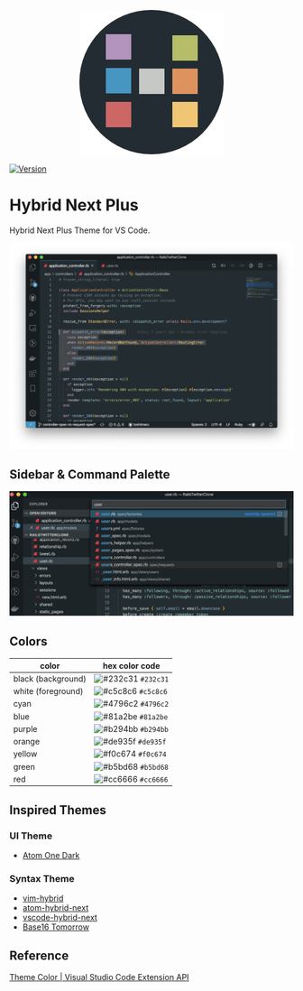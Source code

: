 <p align="center">
  <img src="images/icon.png" alt="icon image">
</p>

[![Version](https://vsmarketplacebadge.apphb.com/version/toshimaru.hybrid-next-plus.svg)](https://marketplace.visualstudio.com/items?itemName=toshimaru.hybrid-next-plus)

# Hybrid Next Plus

Hybrid Next Plus Theme for VS Code.

![screenshot 1](images/hybrid.png)

## Sidebar & Command Palette

![screenshot 2](images/sidebar.png)

## Colors

| color | hex color code |
| --- | --- |
| black (background) | ![#232c31](https://via.placeholder.com/15/232c31/000000?text=+) `#232c31` |
| white (foreground) | ![#c5c8c6](https://via.placeholder.com/15/c5c8c6/000000?text=+) `#c5c8c6` |
| cyan | ![#4796c2](https://via.placeholder.com/15/4796c2/000000?text=+) `#4796c2` |
| blue | ![#81a2be](https://via.placeholder.com/15/81a2be/000000?text=+) `#81a2be` |
| purple | ![#b294bb](https://via.placeholder.com/15/b294bb/000000?text=+) `#b294bb`|
| orange | ![#de935f](https://via.placeholder.com/15/de935f/000000?text=+) `#de935f` | 
| yellow | ![#f0c674](https://via.placeholder.com/15/f0c674/000000?text=+) `#f0c674` | 
| green | ![#b5bd68](https://via.placeholder.com/15/b5bd68/000000?text=+) `#b5bd68` | 
| red | ![#cc6666](https://via.placeholder.com/15/cc6666/000000?text=+) `#cc6666` |

## Inspired Themes

### UI Theme

- [Atom One Dark](https://atom.io/themes/one-dark-ui) 

### Syntax Theme

- [vim-hybrid](https://github.com/w0ng/vim-hybrid)
- [atom-hybrid-next](https://github.com/kaicataldo/hybrid-next-syntax)
- [vscode-hybrid-next](https://github.com/wyze/vscode-hybrid-next/)
- [Base16 Tomorrow](https://github.com/o4x/base16-tomorrow-vscode)

## Reference

[Theme Color | Visual Studio Code Extension API](https://code.visualstudio.com/api/references/theme-color)

